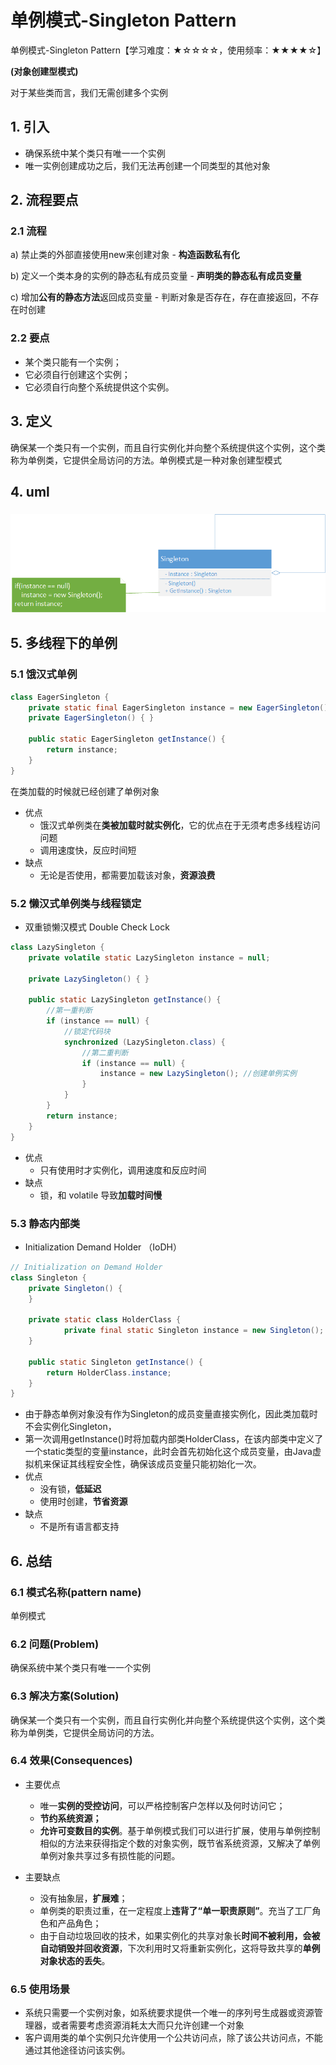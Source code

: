 # 单例模式-Singleton Pattern

单例模式-Singleton Pattern【学习难度：★☆☆☆☆，使用频率：★★★★☆】

**(对象创建型模式)**

对于某些类而言，我们无需创建多个实例

## 1. 引入

- 确保系统中某个类只有唯一一个实例
- 唯一实例创建成功之后，我们无法再创建一个同类型的其他对象

## 2. 流程要点

### 2.1 流程

a) 禁止类的外部直接使用new来创建对象 - **构造函数私有化**

b) 定义一个类本身的实例的静态私有成员变量 - **声明类的静态私有成员变量**

c) 增加**公有的静态方法**返回成员变量 - 判断对象是否存在，存在直接返回，不存在时创建

### 2.2 要点

- 某个类只能有一个实例；
- 它必须自行创建这个实例；
- 它必须自行向整个系统提供这个实例。



## 3. 定义

确保某一个类只有一个实例，而且自行实例化并向整个系统提供这个实例，这个类称为单例类，它提供全局访问的方法。单例模式是一种对象创建型模式



## 4. uml

### ![Singleton Patten](https://raw.githubusercontent.com/XuZhuohao/picture/master/java/Base/design-pattern/4.Singleton-Pattern.png)



## 5. 多线程下的单例

### 5.1 饿汉式单例

```java
class EagerSingleton {   
    private static final EagerSingleton instance = new EagerSingleton();   
    private EagerSingleton() { }   

    public static EagerSingleton getInstance() {  
        return instance;   
    }     
}
```

在类加载的时候就已经创建了单例对象

- 优点
  - 饿汉式单例类在**类被加载时就实例化**，它的优点在于无须考虑多线程访问问题
  - 调用速度快，反应时间短
- 缺点
  - 无论是否使用，都需要加载该对象，**资源浪费**



### 5.2 懒汉式单例类与线程锁定

- 双重锁懒汉模式 Double Check Lock

```java
class LazySingleton {   
    private volatile static LazySingleton instance = null;   

    private LazySingleton() { }   

    public static LazySingleton getInstance() {   
        //第一重判断  
        if (instance == null) {  
            //锁定代码块  
            synchronized (LazySingleton.class) {  
                //第二重判断  
                if (instance == null) {  
                    instance = new LazySingleton(); //创建单例实例  
                }  
            }  
        }  
        return instance;   
    }  
}
```

- 优点
  - 只有使用时才实例化，调用速度和反应时间
- 缺点
  - 锁，和 volatile 导致**加载时间慢**



### 5.3 静态内部类

- Initialization Demand Holder （IoDH）

```java
// Initialization on Demand Holder  
class Singleton {  
    private Singleton() {  
    }  

    private static class HolderClass {  
            private final static Singleton instance = new Singleton();  
    }  

    public static Singleton getInstance() {  
        return HolderClass.instance;  
    }
}
```

- 由于静态单例对象没有作为Singleton的成员变量直接实例化，因此类加载时不会实例化Singleton，
- 第一次调用getInstance()时将加载内部类HolderClass，在该内部类中定义了一个static类型的变量instance，此时会首先初始化这个成员变量，由Java虚拟机来保证其线程安全性，确保该成员变量只能初始化一次。
- 优点
  - 没有锁，**低延迟**
  - 使用时创建，**节省资源**
- 缺点
  - 不是所有语言都支持



## 6. 总结

### 6.1 模式名称(pattern name)

单例模式



### 6.2 问题(Problem)

确保系统中某个类只有唯一一个实例



### 6.3 解决方案(Solution)

确保某一个类只有一个实例，而且自行实例化并向整个系统提供这个实例，这个类称为单例类，它提供全局访问的方法。



### 6.4 效果(Consequences)

- 主要优点
  - 唯一**实例的受控访问**，可以严格控制客户怎样以及何时访问它；
  - **节约系统资源；**
  - **允许可变数目的实例**。基于单例模式我们可以进行扩展，使用与单例控制相似的方法来获得指定个数的对象实例，既节省系统资源，又解决了单例单例对象共享过多有损性能的问题。

- 主要缺点
  - 没有抽象层，**扩展难**；
  -  单例类的职责过重，在一定程度上**违背了“单一职责原则”**。充当了工厂角色和产品角色；
  - 由于自动垃圾回收的技术，如果实例化的共享对象长**时间不被利用，会被自动销毁并回收资源**，下次利用时又将重新实例化，这将导致共享的**单例对象状态的丢失**。

### 6.5 使用场景

- 系统只需要一个实例对象，如系统要求提供一个唯一的序列号生成器或资源管理器，或者需要考虑资源消耗太大而只允许创建一个对象
-  客户调用类的单个实例只允许使用一个公共访问点，除了该公共访问点，不能通过其他途径访问该实例。